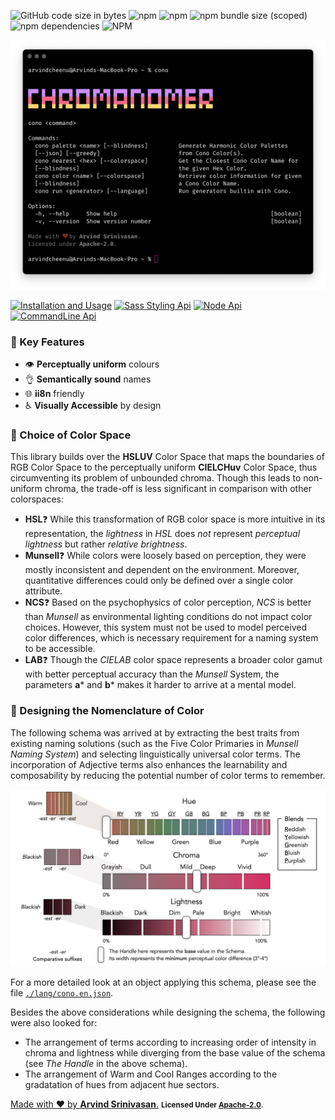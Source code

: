 <p>
   <img alt="GitHub code size in bytes" src="https://img.shields.io/github/languages/code-size/arvindcheenu/chromanomer?style=flat-square">
   <img alt="npm" src="https://img.shields.io/npm/v/chromanomer?color=cc3534&style=flat-square">
   <img alt="npm" src="https://img.shields.io/npm/dt/chromanomer?label=overall%20downloads&style=flat-square">
   <img alt="npm bundle size (scoped)" src="https://img.shields.io/bundlephobia/min/chromanomer?label=npm%20bundle%20size&style=flat-square">
   <img alt="npm dependencies" src="https://img.shields.io/static/v1?label=dependencies&message=0&color=brightgreen&style=flat-square">
   <img alt="NPM" src="https://img.shields.io/npm/l/chromanomer?style=flat-square">
<br/>
</p>

![screenshot](https://raw.githubusercontent.com/arvindcheenu/Chromanomer/master/screenshots/no-command.png)

[![Installation and Usage](https://img.shields.io/badge/-Installation%20+%20usage-0144b7?style=for-the-badge&logo=PowerShell)](./INSTALL.md)
[![Sass Styling Api](https://img.shields.io/badge/-Sass%20Styles-73264d?style=for-the-badge&logo=sass)](./styling.html)
[![Node Api](https://img.shields.io/badge/-Node%20Api-435d0e?style=for-the-badge&logo=node.js)](./API.md)
[![CommandLine Api](https://img.shields.io/badge/-CommandLine%20Api-1a1a1a?style=for-the-badge&logo=GNU%20Bash)](./CLI.md)
 
### 🔑 Key Features

* 👁️ **Perceptually uniform** colours
* 👌 **Semantically sound** names
* 🌐 **ii8n** friendly 
* ♿ **Visually Accessible** by design

### 🤔 Choice of Color Space

This library builds over the **HSLUV** Color Space that maps the boundaries of RGB Color Space to the perceptually uniform **CIELCHuv** Color Space, thus circumventing its problem of unbounded chroma. Though this leads to non-uniform chroma, the trade-off is less significant in comparison with other colorspaces: 
* **HSL**❓  While this transformation of RGB color space is more intuitive in its representation, the *lightness* in *HSL* does *not* represent *perceptual lightness* but rather *relative brightness*.
* **Munsell**❓ While colors were loosely based on perception, they were mostly inconsistent and dependent on the environment. Moreover, quantitative differences could only be defined over a single color attribute.
* **NCS**❓ Based on the psychophysics of color perception, *NCS* is better than *Munsell* as environmental lighting conditions do not impact color choices. However, this system must not be used to model perceived color differences, which is necessary requirement for a naming system to be accessible.
* **LAB**❓ Though the *CIELAB* color space represents a broader color gamut with better perceptual accuracy than the *Munsell* System, the parameters **a*** and **b*** makes it harder to arrive at a mental model.

### 🎨 Designing the Nomenclature of Color

The following schema was arrived at by extracting the best traits from existing naming solutions (such as the Five Color Primaries in *Munsell Naming System*) and selecting linguistically universal color terms. The incorporation of Adjective terms also enhances the learnability and composability by reducing the potential number of color terms to remember.

![Color Schema Visual Representation](https://raw.githubusercontent.com/arvindcheenu/Chromanomer/master/paper/schematic.jpeg)

For a more detailed look at an object applying this schema, please see the file [`./lang/cono.en.json`](./lang/cono.en.json).

Besides the above considerations while designing the schema, the following were also looked for:
* The arrangement of terms according to increasing order of intensity in chroma and lightness while diverging from the base value of the schema (see *The Handle* in the above schema).
* The arrangement of Warm and Cool Ranges according to the gradatation of hues from adjacent hue sectors.


<a href="https://github.com/arvindcheenu">Made with ❤️ by <b>Arvind Srinivasan</b>.</a>
<b><small>Licensed Under <a href="https://github.com/arvindcheenu/Chromanomer/blob/master/LICENSE">Apache-2.0</a></small></b>.

